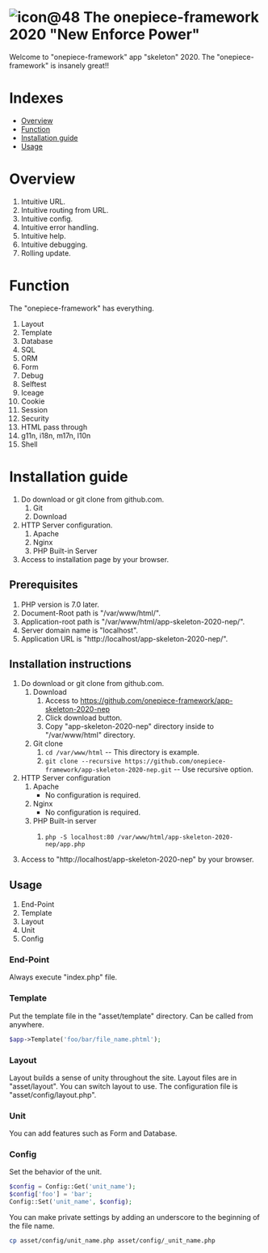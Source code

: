 ![icon@48](https://user-images.githubusercontent.com/1668339/72398593-cb0d1900-3786-11ea-863c-418ff8d48f43.png)
The onepiece-framework 2020 "New Enforce Power"
===

 Welcome to "onepiece-framework" app "skeleton" 2020.
 The "onepiece-framework" is insanely great!!

# Indexes

 * <a href="#overview">Overview</a>
 * <a href="#function">Function</a>
 * <a href="#install" >Installation guide</a>
 * <a href="#usage"   >Usage</a>

# <a name="overview">Overview</a>

 1. Intuitive URL.
 1. Intuitive routing from URL.
 1. Intuitive config.
 1. Intuitive error handling.
 1. Intuitive help.
 1. Intuitive debugging.
 1. Rolling update.

# <a name="function">Function</a>

 The "onepiece-framework" has everything.

<div data-i18n="false">

 1. Layout
 1. Template
 1. Database
 1. SQL
 1. ORM
 1. Form
 1. Debug
 1. Selftest
 1. Iceage
 1. Cookie
 1. Session
 1. Security
 1. HTML pass through
 1. g11n, i18n, m17n, l10n
 1. Shell

</div>

# <a name="install">Installation guide</a>

 1. Do download or git clone from github.com.
    1. Git
    1. Download
 1. HTTP Server configuration.
    1. Apache
    1. Nginx
    1. PHP Built-in Server
 1. Access to installation page by your browser.

## Prerequisites

 1. PHP version is 7.0 later.
 1. Document-Root path is "/var/www/html/".
 1. Application-root path is "/var/www/html/app-skeleton-2020-nep/".
 1. Server domain name is "localhost".
 1. Application URL is "http://localhost/app-skeleton-2020-nep/".

## Installation instructions

 1. Do download or git clone from github.com.
    1. Download
       1. Access to https://github.com/onepiece-framework/app-skeleton-2020-nep
       1. Click download button.
       1. Copy "app-skeleton-2020-nep" directory inside to "/var/www/html" directory.
    1. Git clone
       1. `cd /var/www/html` -- This directory is example.
       1. `git clone --recursive https://github.com/onepiece-framework/app-skeleton-2020-nep.git` -- Use recursive option.
 2. HTTP Server configuration
    1. Apache
       - No configuration is required.
    1. Nginx
       - No configuration is required.
    1. PHP Built-in server
       1. ```
          php -S localhost:80 /var/www/html/app-skeleton-2020-nep/app.php
          ```
 3. Access to "http://localhost/app-skeleton-2020-nep" by your browser.

## <a name="usage">Usage</a>

 1. End-Point
 1. Template
 1. Layout
 1. Unit
 1. Config

### End-Point

 Always execute "index.php" file.

### Template

 Put the template file in the "asset/template" directory.
 Can be called from anywhere.

```php
$app->Template('foo/bar/file_name.phtml');
```

### Layout

 Layout builds a sense of unity throughout the site.
 Layout files are in "asset/layout".
 You can switch layout to use.
 The configuration file is "asset/config/layout.php".

### Unit

 You can add features such as Form and Database.

### Config

 Set the behavior of the unit.

```php
$config = Config::Get('unit_name');
$config['foo'] = 'bar';
Config::Set('unit_name', $config);
```

 You can make private settings by adding an underscore to the beginning of the file name.

```sh
cp asset/config/unit_name.php asset/config/_unit_name.php
```
